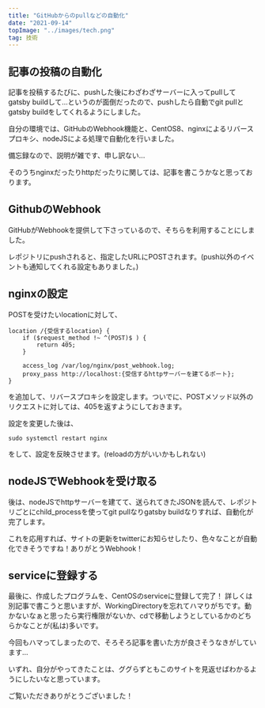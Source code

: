 ```yaml
---
title: "GitHubからのpullなどの自動化"
date: "2021-09-14"
topImage: "../images/tech.png"
tag: 技術
---
```

## 記事の投稿の自動化

記事を投稿するたびに、pushした後にわざわざサーバーに入ってpullしてgatsby buildして...というのが面倒だったので、pushしたら自動でgit pullとgatsby buildをしてくれるようにしました。

自分の環境では、GitHubのWebhook機能と、CentOS8、nginxによるリバースプロキシ、nodeJSによる処理で自動化を行いました。

備忘録なので、説明が雑です、申し訳ない...

そのうちnginxだったりhttpだったりに関しては、記事を書こうかなと思っております。

## GithubのWebhook

GitHubがWebhookを提供して下さっているので、そちらを利用することにしました。

レポジトリにpushされると、指定したURLにPOSTされます。(push以外のイベントも通知してくれる設定もありました。)

## nginxの設定

POSTを受けたいlocationに対して、
```
location /{受信するlocation} {
    if ($request_method !~ ^(POST)$ ) {
        return 405;
    }

    access_log /var/log/nginx/post_webhook.log;
    proxy_pass http://localhost:{受信するhttpサーバーを建てるポート};
}
```
を追加して、リバースプロキシを設定します。ついでに、POSTメソッド以外のリクエストに対しては、405を返すようにしておきます。

設定を変更した後は、
```
sudo systemctl restart nginx
```
をして、設定を反映させます。(reloadの方がいいかもしれない)

## nodeJSでWebhookを受け取る

後は、nodeJSでhttpサーバーを建てて、送られてきたJSONを読んで、レポジトリごとにchild_processを使ってgit pullなりgatsby buildなりすれば、自動化が完了します。

これを応用すれば、サイトの更新をtwitterにお知らせしたり、色々なことが自動化できそうですね！ありがとうWebhook！

## serviceに登録する

最後に、作成したプログラムを、CentOSのserviceに登録して完了！
詳しくは別記事で書こうと思いますが、WorkingDirectoryを忘れてハマりがちです。動かないなぁと思ったら実行権限がないか、cdで移動しようとしているかのどちらかなことが(私は)多いです。

今回もハマってしまったので、そろそろ記事を書いた方が良さそうなきがしています...

いずれ、自分がやってきたことは、ググらずともこのサイトを見返せばわかるようにしたいなと思っています。

ご覧いただきありがとうございました！

